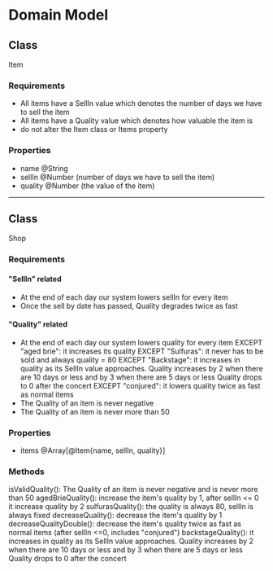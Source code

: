 
# Domain Model

## Class
Item

### Requirements
- All items have a SellIn value which denotes the number of days we have to sell the item
- All items have a Quality value which denotes how valuable the item is
- do not alter the Item class or Items property

### Properties
- name @String
- sellIn @Number (number of days we have to sell the item)
- quality @Number (the value of the item)

---

## Class
Shop

### Requirements
#### "SellIn" related
- At the end of each day our system lowers sellIn for every item 
- Once the sell by date has passed, Quality degrades twice as fast


#### "Quality" related
- At the end of each day our system lowers quality for every item
   EXCEPT "aged brie": it increases its quality
   EXCEPT "Sulfuras": it  never has to be sold and always quality = 80
   EXCEPT "Backstage": it increases in quality as its SellIn value approaches.
   Quality increases by 2 when there are 10 days or less and by 3 when there are 5 days or less Quality drops to 0 after the concert
   EXCEPT "conjured": it lowers quality twice as fast as normal items
- The Quality of an item is never negative
- The Quality of an item is never more than 50


### Properties
- items @Array[@Item{name, sellIn, quality}]
  
### Methods
isValidQuality():  The Quality of an item is never negative and is never more than 50
agedBrieQuality(): increase the item's quality by 1, after sellIn <= 0 it increase quality by 2
sulfurasQuality(): the quality is always 80, sellIn is always fixed
decreaseQuality(): decrease the item's quality by 1
decreaseQualityDouble(): decrease the item's quality twice as fast as normal items (after sellIn <=0, includes "conjured")
backstageQuality(): it increases in quality as its SellIn value approaches.
   Quality increases by 2 when there are 10 days or less and by 3 when there are 5 days or less Quality drops to 0 after the concert